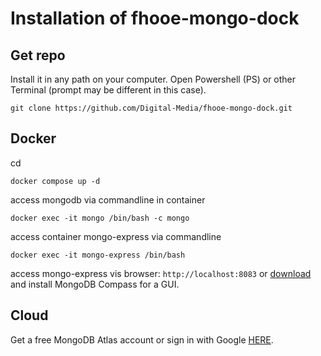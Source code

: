 # Installation of fhooe-mongo-dock

## Get repo

Install it in any path on your computer.
Open Powershell (PS) or other Terminal (prompt may be different in this case).

```shell
git clone https://github.com/Digital-Media/fhooe-mongo-dock.git
```

## Docker

cd <path-to-fhooe-mongo-dock>
```
docker compose up -d
```
access mongodb via commandline in container
```
docker exec -it mongo /bin/bash -c mongo
```
access container mongo-express via commandline
```
docker exec -it mongo-express /bin/bash
```
access mongo-express vis browser: `http://localhost:8083`
or [download](https://www.mongodb.com/try/download/compass) and install MongoDB Compass for a GUI. 

## Cloud

Get a free MongoDB Atlas account or sign in with Google [HERE](https://www.mongodb.com/cloud/atlas/register).
